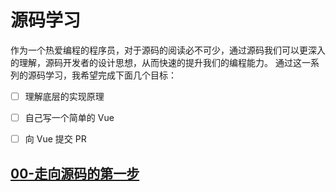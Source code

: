 # 源码学习

作为一个热爱编程的程序员，对于源码的阅读必不可少，通过源码我们可以更深入的理解，源码开发者的设计思想，从而快速的提升我们的编程能力。
通过这一系列的源码学习，我希望完成下面几个目标：

- [ ] 理解底层的实现原理

- [ ] 自己写一个简单的 Vue

- [ ] 向 Vue 提交 PR

## [00-走向源码的第一步](https://github.com/WumaCoder/learning/blob/842409b3beef7b7f069468d86c5033a2ab009f3e/vue/00-ready.md)
